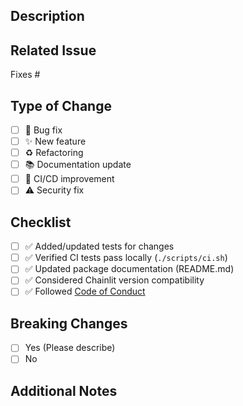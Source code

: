 <!-- Thank you for contributing to Chainlit Community! -->

## Description

<!-- Clearly describe what this PR changes and why -->

## Related Issue

<!-- Link to the GitHub issue this addresses (if applicable) -->

Fixes #

## Type of Change

- [ ] 🐛 Bug fix
- [ ] ✨ New feature
- [ ] ♻️ Refactoring
- [ ] 📚 Documentation update
- [ ] 🚀 CI/CD improvement
- [ ] ⚠️ Security fix

## Checklist

- [ ] ✅ Added/updated tests for changes
- [ ] ✅ Verified CI tests pass locally (`./scripts/ci.sh`)
- [ ] ✅ Updated package documentation (README.md)
- [ ] ✅ Considered Chainlit version compatibility
- [ ] ✅ Followed [Code of Conduct](CODE_OF_CONDUCT.md)

## Breaking Changes

<!-- Does this PR contain breaking changes? -->

- [ ] Yes (Please describe)
- [ ] No

## Additional Notes

<!-- Add any context about the implementation here -->

